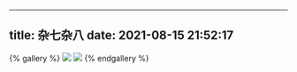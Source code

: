 
---
title: 杂七杂八
date: 2021-08-15 21:52:17
---



{% gallery %}
![](https://img-blog.csdnimg.cn/2021081522540878.png)
![](https://img-blog.csdnimg.cn/20210815225545178.png)
{% endgallery %}
